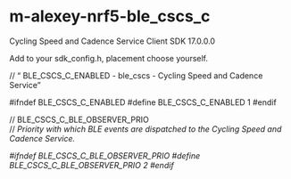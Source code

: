 # m-alexey-nrf5-ble_cscs_c
Cycling Speed and Cadence Service Client SDK 17.0.0.0

Add to your sdk_config.h, placement choose yourself.

// <q> BLE_CSCS_C_ENABLED  - ble_cscs - Cycling Speed and Cadence Service

#ifndef BLE_CSCS_C_ENABLED
#define BLE_CSCS_C_ENABLED 1
#endif

// <o> BLE_CSCS_C_BLE_OBSERVER_PRIO  
// <i> Priority with which BLE events are dispatched to the Cycling Speed and Cadence Service.

#ifndef BLE_CSCS_C_BLE_OBSERVER_PRIO
#define BLE_CSCS_C_BLE_OBSERVER_PRIO 2
#endif
